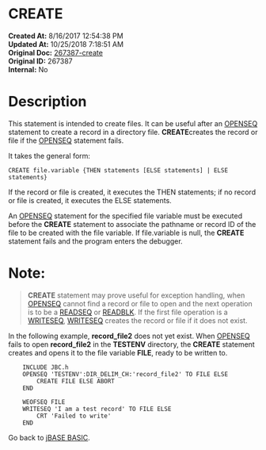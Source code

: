 # CREATE

**Created At:** 8/16/2017 12:54:38 PM  
**Updated At:** 10/25/2018 7:18:51 AM  
**Original Doc:** [267387-create](https://docs.jbase.com/36868-jbase-basic/267387-create)  
**Original ID:** 267387  
**Internal:** No  


# Description

This statement is intended to create files. It can be useful after an [OPENSEQ](./../openseq) statement to create a record in a directory file. **CREATE**creates the record or file if the [OPENSEQ](./../openseq) statement fails.

It takes the general form:

```
CREATE file.variable {THEN statements [ELSE statements] | ELSE statements}
```

If the record or file is created, it executes the THEN statements; if no record or file is created, it executes the ELSE statements.

An [OPENSEQ](./../openseq) statement for the specified file variable must be executed before the **CREATE** statement to associate the pathname or record ID of the file to be created with the file variable. If file.variable is null, the **CREATE** statement fails and the program enters the debugger.

# Note:


> **CREATE** statement may prove useful for exception handling, when [OPENSEQ](./../openseq) cannot find a record or file to open and the next operation is to be a [READSEQ](./../readseq) or [READBLK](./../readblk). If the first file operation is a [WRITESEQ](./../writeseq), [WRITESEQ](./../writeseq) creates the record or file if it does not exist.


In the following example, **record\_file2** does not yet exist. When [OPENSEQ](./../openseq) fails to open **record\_file2** in the **TESTENV** directory, the **CREATE** statement creates and opens it to the file variable **FILE**, ready to be written to.

```
    INCLUDE JBC.h
    OPENSEQ 'TESTENV':DIR_DELIM_CH:'record_file2' TO FILE ELSE
        CREATE FILE ELSE ABORT
    END

    WEOFSEQ FILE
    WRITESEQ 'I am a test record' TO FILE ELSE
        CRT 'Failed to write'
    END
```



Go back to [jBASE BASIC](./../jbase-basic-programmers-reference-guide).


